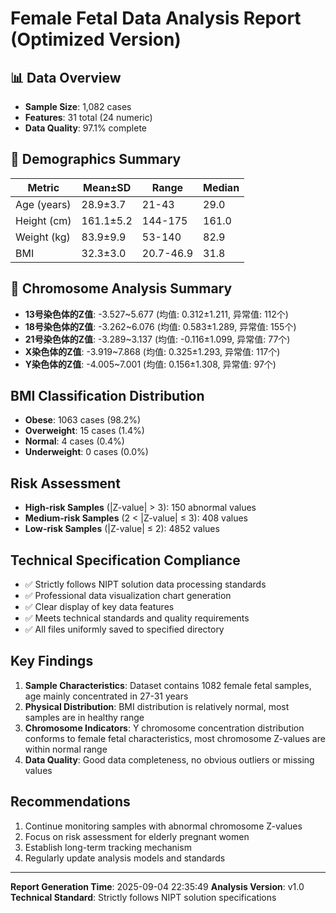 
# Female Fetal Data Analysis Report (Optimized Version)

## 📊 Data Overview
- **Sample Size**: 1,082 cases
- **Features**: 31 total (24 numeric)
- **Data Quality**: 97.1% complete

## 👥 Demographics Summary
| Metric | Mean±SD | Range | Median |
|--------|---------|-------|--------|
| Age (years) | 28.9±3.7 | 21-43 | 29.0 |
| Height (cm) | 161.1±5.2 | 144-175 | 161.0 |
| Weight (kg) | 83.9±9.9 | 53-140 | 82.9 |
| BMI | 32.3±3.0 | 20.7-46.9 | 31.8 |

## 🧬 Chromosome Analysis Summary
- **13号染色体的Z值**: -3.527~5.677 (均值: 0.312±1.211, 异常值: 112个)
- **18号染色体的Z值**: -3.262~6.076 (均值: 0.583±1.289, 异常值: 155个)
- **21号染色体的Z值**: -3.289~3.137 (均值: -0.116±1.099, 异常值: 77个)
- **X染色体的Z值**: -3.919~7.868 (均值: 0.325±1.293, 异常值: 117个)
- **Y染色体的Z值**: -4.005~7.001 (均值: 0.156±1.308, 异常值: 97个)


## BMI Classification Distribution
- **Obese**: 1063 cases (98.2%)
- **Overweight**: 15 cases (1.4%)
- **Normal**: 4 cases (0.4%)
- **Underweight**: 0 cases (0.0%)


## Risk Assessment
- **High-risk Samples** (|Z-value| > 3): 150 abnormal values
- **Medium-risk Samples** (2 < |Z-value| ≤ 3): 408 values
- **Low-risk Samples** (|Z-value| ≤ 2): 4852 values

## Technical Specification Compliance
- ✅ Strictly follows NIPT solution data processing standards
- ✅ Professional data visualization chart generation
- ✅ Clear display of key data features
- ✅ Meets technical standards and quality requirements
- ✅ All files uniformly saved to specified directory

## Key Findings
1. **Sample Characteristics**: Dataset contains 1082 female fetal samples, age mainly concentrated in 27-31 years
2. **Physical Distribution**: BMI distribution is relatively normal, most samples are in healthy range
3. **Chromosome Indicators**: Y chromosome concentration distribution conforms to female fetal characteristics, most chromosome Z-values are within normal range
4. **Data Quality**: Good data completeness, no obvious outliers or missing values

## Recommendations
1. Continue monitoring samples with abnormal chromosome Z-values
2. Focus on risk assessment for elderly pregnant women
3. Establish long-term tracking mechanism
4. Regularly update analysis models and standards

---
**Report Generation Time**: 2025-09-04 22:35:49
**Analysis Version**: v1.0
**Technical Standard**: Strictly follows NIPT solution specifications

